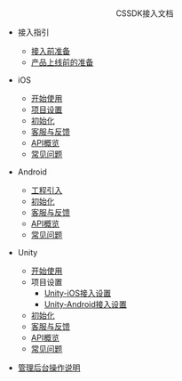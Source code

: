 <!-- _navbar.md -->

<center>CSSDK接入文档</center>

* 接入指引
  * [接入前准备](cssdk/other/preparation.md)
  * [产品上线前的准备](cssdk/other/release.md)

* iOS
  * [开始使用](cssdk/ios/ios_start.md)
  * [项目设置](cssdk/ios/ios_setting.md)
  * [初始化](cssdk/ios/ios_init.md)
  * [客服与反馈](cssdk/ios/ios_feedback.md)
  * [API概览](cssdk/ios/ios_api.md)
  * [常见问题](cssdk/ios/ios_faq.md)

* Android
  * [工程引入](cssdk/android/android_start.md)
  * [初始化](cssdk/android/android_init.md)
  * [客服与反馈](cssdk/android/android_feedback.md)
  * [API概览](cssdk/android/android_api.md)
  * [常见问题](cssdk/android/android_faq.md)

* Unity
  * [开始使用](cssdk/unity/unity_start.md)
  * 项目设置
    * [Unity-iOS接入设置](cssdk/unity/unity_ios.md)
    * [Unity-Android接入设置](cssdk/unity/unity_android.md)
  * [初始化](cssdk/unity/unity_init.md)
  * [客服与反馈](cssdk/unity/unity_feedback.md)
  * [API概览](cssdk/unity/unity_api.md)
  * [常见问题](cssdk/unity/unity_faq.md)

  
  
* [管理后台操作说明](cssdk/other/manager.md)